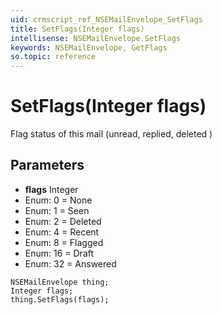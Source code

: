 ```yaml
---
uid: crmscript_ref_NSEMailEnvelope_SetFlags
title: SetFlags(Integer flags)
intellisense: NSEMailEnvelope.SetFlags
keywords: NSEMailEnvelope, GetFlags
so.topic: reference
---
```


# SetFlags(Integer flags)

Flag status of this mail (unread, replied, deleted )

## Parameters

* **flags** Integer
* Enum: 0 = None
* Enum: 1 = Seen
* Enum: 2 = Deleted
* Enum: 4 = Recent
* Enum: 8 = Flagged
* Enum: 16 = Draft
* Enum: 32 = Answered

```crmscript
NSEMailEnvelope thing;
Integer flags;
thing.SetFlags(flags);
```

